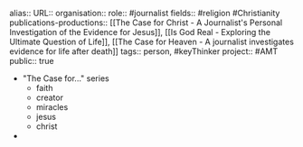 alias::
URL::
organisation::
role:: #journalist 
fields:: #religion #Christianity 
publications-productions:: [[The Case for Christ - A Journalist's Personal Investigation of the Evidence for Jesus]], [[Is God Real - Exploring the Ultimate Question of Life]], [[The Case for Heaven - A journalist investigates evidence for life after death]] 
tags:: person, #keyThinker 
project:: #AMT 
public:: true

- "The Case for..." series
	- faith
	- creator
	- miracles
	- jesus
	- christ
-